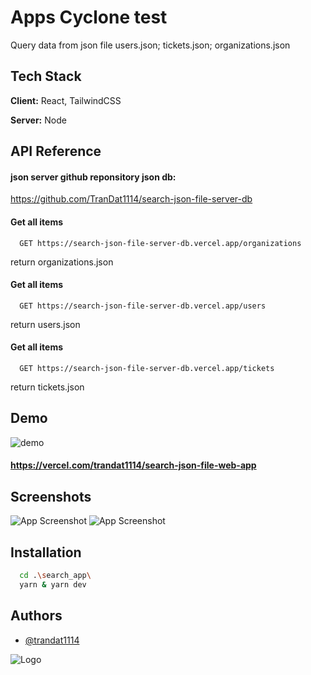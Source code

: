 
# Apps Cyclone test

Query data from json file users.json; tickets.json; organizations.json


## Tech Stack

**Client:** React, TailwindCSS

**Server:** Node


## API Reference

#### json server github reponsitory json db:
https://github.com/TranDat1114/search-json-file-server-db

#### Get all items

```http
  GET https://search-json-file-server-db.vercel.app/organizations
```

return organizations.json

#### Get all items

```http
  GET https://search-json-file-server-db.vercel.app/users
```

return users.json

#### Get all items

```http
  GET https://search-json-file-server-db.vercel.app/tickets
```

return tickets.json
## Demo

![demo](https://i.ibb.co/6F06kdn/Video-ch-a-t-t-n-c-t-o-b-ng-Clipchamp.gif)

#### https://vercel.com/trandat1114/search-json-file-web-app

## Screenshots

![App Screenshot](https://i.ibb.co/bdbtPzx/Screenshot-2023-10-18-044637.png)
![App Screenshot](https://i.ibb.co/0G191wm/Screenshot-2023-10-18-044405.png)


## Installation

```bash
  cd .\search_app\ 
  yarn & yarn dev
```

    
## Authors

- [@trandat1114](https://www.github.com/trandat1114)


![Logo](https://camo.githubusercontent.com/9ebf5324b941f61a34bc99ca10d201c0b7715708d9489cdfe9bf982ffabd3720/68747470733a2f2f7062732e7477696d672e636f6d2f70726f66696c655f696d616765732f313637333332343635323334333535383134352f4e484f4f4e3778785f343030783430302e6a7067)

